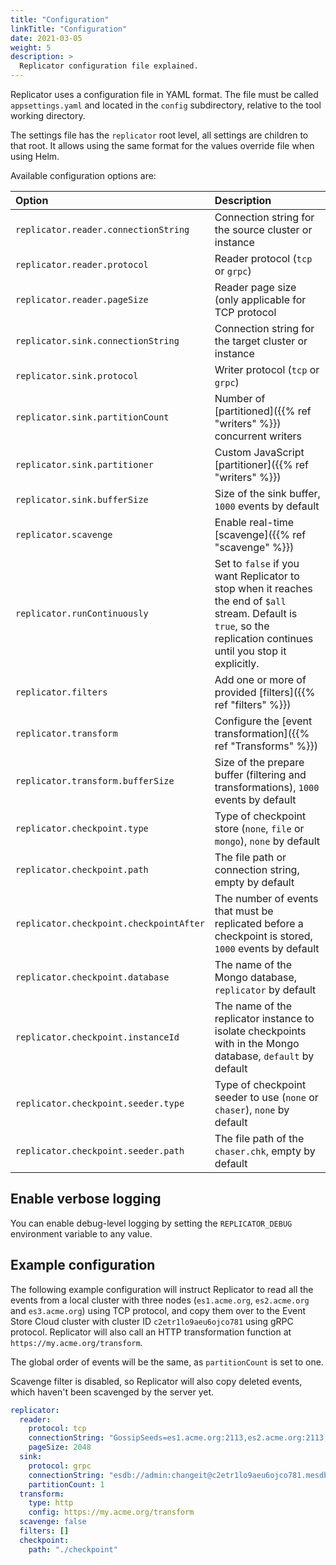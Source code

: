 ```yaml
---
title: "Configuration"
linkTitle: "Configuration"
date: 2021-03-05
weight: 5
description: >
  Replicator configuration file explained.
---
```


Replicator uses a configuration file in YAML format. The file must be called `appsettings.yaml` and located in the `config` subdirectory, relative to the tool working directory.

The settings file has the `replicator` root level, all settings are children to that root. It allows using the same format for the values override file when using Helm.

Available configuration options are:

| Option                                  | Description                                                                                                                                                           |
|:----------------------------------------|:----------------------------------------------------------------------------------------------------------------------------------------------------------------------|
| `replicator.reader.connectionString`    | Connection string for the source cluster or instance                                                                                                                  |
| `replicator.reader.protocol`            | Reader protocol (`tcp` or `grpc`)                                                                                                                                     |
| `replicator.reader.pageSize`            | Reader page size (only applicable for TCP protocol                                                                                                                    |
| `replicator.sink.connectionString`      | Connection string for the target cluster or instance                                                                                                                  |
| `replicator.sink.protocol`              | Writer protocol (`tcp` or `grpc`)                                                                                                                                     |
| `replicator.sink.partitionCount`        | Number of [partitioned]({{% ref "writers" %}}) concurrent writers                                                                                                     |
| `replicator.sink.partitioner`           | Custom JavaScript [partitioner]({{% ref "writers" %}})                                                                                                                |
| `replicator.sink.bufferSize`            | Size of the sink buffer, `1000` events by default                                                                                                                     |
| `replicator.scavenge`                   | Enable real-time [scavenge]({{% ref "scavenge" %}})                                                                                                                   |
| `replicator.runContinuously`            | Set to `false` if you want Replicator to stop when it reaches the end of `$all` stream. Default is `true`, so the replication continues until you stop it explicitly. |
| `replicator.filters`                    | Add one or more of provided [filters]({{% ref "filters" %}})                                                                                                          |
| `replicator.transform`                  | Configure the [event transformation]({{% ref "Transforms" %}})                                                                                                        |
| `replicator.transform.bufferSize`       | Size of the prepare buffer (filtering and transformations), `1000` events by default                                                                                  |
| `replicator.checkpoint.type`            | Type of checkpoint store (`none`, `file` or `mongo`), `none` by default                                                                                               |
| `replicator.checkpoint.path`            | The file path or connection string, empty by default                                                                                                                  |
| `replicator.checkpoint.checkpointAfter` | The number of events that must be replicated before a checkpoint is stored, `1000` events by default                                                                  |
| `replicator.checkpoint.database`        | The name of the Mongo database, `replicator` by default                                                                                                               |
| `replicator.checkpoint.instanceId`      | The name of the replicator instance to isolate checkpoints with in the Mongo database, `default` by default                                                           |
| `replicator.checkpoint.seeder.type`     | Type of checkpoint seeder to use (`none` or `chaser`), `none` by default                                                                                              |
| `replicator.checkpoint.seeder.path`     | The file path of the `chaser.chk`, empty by default                                                                                                                   |

## Enable verbose logging

You can enable debug-level logging by setting the `REPLICATOR_DEBUG` environment variable to any value.

## Example configuration

The following example configuration will instruct Replicator to read all the events from a local cluster with three nodes (`es1.acme.org`, `es2.acme.org` and `es3.acme.org`) using TCP protocol, and copy them over to the Event Store Cloud cluster with cluster ID `c2etr1lo9aeu6ojco781` using gRPC protocol. Replicator will also call an HTTP transformation function at `https://my.acme.org/transform`.

The global order of events will be the same, as `partitionCount` is set to one.

Scavenge filter is disabled, so Replicator will also copy deleted events, which haven't been scavenged by the server yet.

```yaml
replicator:
  reader:
    protocol: tcp
    connectionString: "GossipSeeds=es1.acme.org:2113,es2.acme.org:2113,es3.acme.org:2113; HeartBeatTimeout=500; DefaultUserCredentials=admin:changeit; UseSslConnection=false;"
    pageSize: 2048
  sink:
    protocol: grpc
    connectionString: "esdb://admin:changeit@c2etr1lo9aeu6ojco781.mesdb.eventstore.cloud:2113"
    partitionCount: 1
  transform:
    type: http
    config: https://my.acme.org/transform
  scavenge: false
  filters: []
  checkpoint:
    path: "./checkpoint"
```

